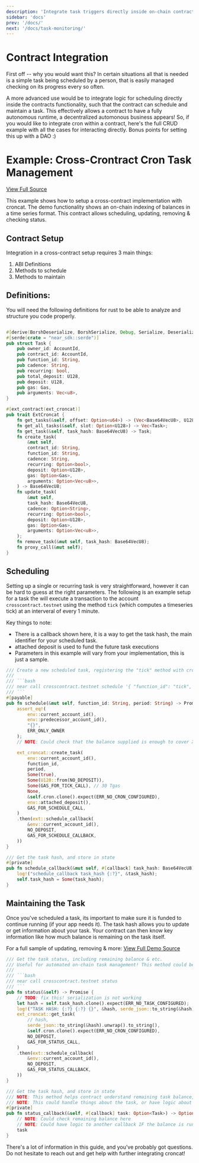 ```yaml
---
description: 'Integrate task triggers directly inside on-chain contracts'
sidebar: 'docs'
prev: '/docs/'
next: '/docs/task-monitoring/'
---
```


# Contract Integration

First off -- why you would want this?
In certain situations all that is needed is a simple task being scheduled by a person, that is easily managed checking on its progress every so often.

A more advanced use would be to integrate logic for scheduling directly inside the contracts functionality, such that the contract can schedule and maintain a task. This effectively allows a contract to have a fully autonomous runtime, a decentralized automonous business appears! So, if you would like to integrate cron within a contract, here's the full CRUD example with all the cases for interacting directly. Bonus points for setting this up with a DAO :)

# Example: Cross-Crontract Cron Task Management

[View Full Source](https://github.com/Cron-Near/contracts/tree/main/examples/cross-contract)

This example shows how to setup a cross-contract implementation with croncat. The demo functionality shows an on-chain indexing of balances in a time series format. This contract allows scheduling, updating, removing & checking status.

## Contract Setup

Integration in a cross-contract setup requires 3 main things:
1. ABI Definitions
2. Methods to schedule
3. Methods to maintain

## Definitions:

You will need the following definitions for rust to be able to analyze and structure you code properly.

```rust

#[derive(BorshDeserialize, BorshSerialize, Debug, Serialize, Deserialize, PartialEq)]
#[serde(crate = "near_sdk::serde")]
pub struct Task {
    pub owner_id: AccountId,
    pub contract_id: AccountId,
    pub function_id: String,
    pub cadence: String,
    pub recurring: bool,
    pub total_deposit: U128,
    pub deposit: U128,
    pub gas: Gas,
    pub arguments: Vec<u8>,
}

#[ext_contract(ext_croncat)]
pub trait ExtCroncat {
    fn get_tasks(&self, offset: Option<u64>) -> (Vec<Base64VecU8>, U128);
    fn get_all_tasks(&self, slot: Option<U128>) -> Vec<Task>;
    fn get_task(&self, task_hash: Base64VecU8) -> Task;
    fn create_task(
        &mut self,
        contract_id: String,
        function_id: String,
        cadence: String,
        recurring: Option<bool>,
        deposit: Option<U128>,
        gas: Option<Gas>,
        arguments: Option<Vec<u8>>,
    ) -> Base64VecU8;
    fn update_task(
        &mut self,
        task_hash: Base64VecU8,
        cadence: Option<String>,
        recurring: Option<bool>,
        deposit: Option<U128>,
        gas: Option<Gas>,
        arguments: Option<Vec<u8>>,
    );
    fn remove_task(&mut self, task_hash: Base64VecU8);
    fn proxy_call(&mut self);
}
```

## Scheduling

Setting up a single or recurring task is very straightforward, however it can be hard to guess at the right parameters. The following is an example setup for a task the will execute a transaction to the account `crosscontract.testnet` using the method `tick` (which computes a timeseries tick) at an interveral of every 1 minute.

Key things to note:
* There is a callback shown here, it is a way to get the task hash, the main identifier for your scheduled task.
* attached deposit is used to fund the future task executions
* Parameters in this example will vary from your implementation, this is just a sample.

```rust
/// Create a new scheduled task, registering the "tick" method with croncat
///
/// ```bash
/// near call crosscontract.testnet schedule '{ "function_id": "tick", "period": "0 */1 * * * *" }' --accountId YOUR_ACCOUNT.testnet
/// ```
#[payable]
pub fn schedule(&mut self, function_id: String, period: String) -> Promise {
    assert_eq!(
        env::current_account_id(),
        env::predecessor_account_id(),
        "{}",
        ERR_ONLY_OWNER
    );
    // NOTE: Could check that the balance supplied is enough to cover XX task calls.

    ext_croncat::create_task(
        env::current_account_id(),
        function_id,
        period,
        Some(true),
        Some(U128::from(NO_DEPOSIT)),
        Some(GAS_FOR_TICK_CALL), // 30 Tgas
        None,
        &self.cron.clone().expect(ERR_NO_CRON_CONFIGURED),
        env::attached_deposit(),
        GAS_FOR_SCHEDULE_CALL,
    )
    .then(ext::schedule_callback(
        &env::current_account_id(),
        NO_DEPOSIT,
        GAS_FOR_SCHEDULE_CALLBACK,
    ))
}

/// Get the task hash, and store in state
#[private]
pub fn schedule_callback(&mut self, #[callback] task_hash: Base64VecU8) {
    log!("schedule_callback task_hash {:?}", &task_hash);
    self.task_hash = Some(task_hash);
}
```

## Maintaining the Task

Once you've scheduled a task, its important to make sure it is funded to continue running (if your app needs it). The task hash allows you to update or get information about your task. Your contract can then know key information like how much balance is remaining on the task itself.

For a full sample of updating, removing & more: [View Full Demo Source](https://github.com/Cron-Near/contracts/tree/main/examples/cross-contract)

```rust
/// Get the task status, including remaining balance & etc.
/// Useful for automated on-chain task management! This method could be scheduled as well, and manage re-funding tasks or changing tasks on new data.
///
/// ```bash
/// near call crosscontract.testnet status
/// ```
pub fn status(&self) -> Promise {
    // TODO: fix this! serialization is not working
    let hash = self.task_hash.clone().expect(ERR_NO_TASK_CONFIGURED);
    log!("TASK HASH: {:?} {:?} {}", &hash, serde_json::to_string(&hash).unwrap(), serde_json::to_string(&hash).unwrap());
    ext_croncat::get_task(
        // hash,
        serde_json::to_string(&hash).unwrap().to_string(),
        &self.cron.clone().expect(ERR_NO_CRON_CONFIGURED),
        NO_DEPOSIT,
        GAS_FOR_STATUS_CALL,
    )
    .then(ext::schedule_callback(
        &env::current_account_id(),
        NO_DEPOSIT,
        GAS_FOR_STATUS_CALLBACK,
    ))
}

/// Get the task hash, and store in state
/// NOTE: This method helps contract understand remaining task balance, in case more is needed to continue running.
/// NOTE: This could handle things about the task, or have logic about changing the task in some way.
#[private]
pub fn status_callback(&self, #[callback] task: Option<Task>) -> Option<Task> {
    // NOTE: Could check remaining balance here
    // NOTE: Could have logic to another callback IF the balance is running low
    task
}
```

There's a lot of information in this guide, and you've probably got questions. Do not hesitate to reach out and get help with further integrating croncat!